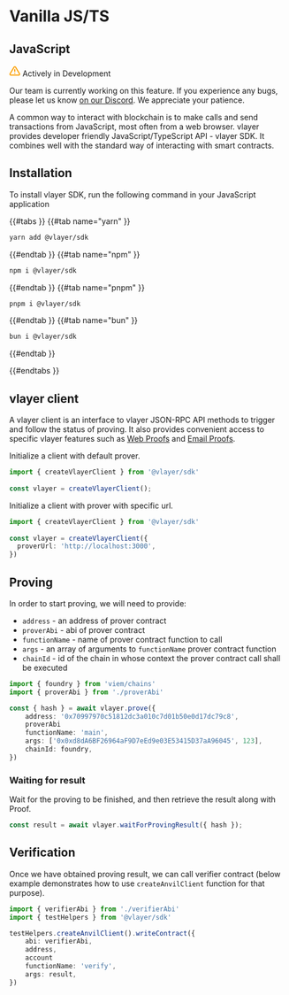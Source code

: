 # Vanilla JS/TS
## JavaScript
<div class="feature-card feature-in-dev">
  <div class="title">
    <svg width="20" height="20" viewBox="0 0 20 20" fill="none" xmlns="http://www.w3.org/2000/svg">
    <path d="M8.57499 3.21665L1.51665 15C1.37113 15.252 1.29413 15.5377 1.29331 15.8288C1.2925 16.1198 1.3679 16.4059 1.51201 16.6588C1.65612 16.9116 1.86392 17.1223 2.11474 17.2699C2.36556 17.4174 2.65065 17.4968 2.94165 17.5H17.0583C17.3493 17.4968 17.6344 17.4174 17.8852 17.2699C18.136 17.1223 18.3439 16.9116 18.488 16.6588C18.6321 16.4059 18.7075 16.1198 18.7067 15.8288C18.7058 15.5377 18.6288 15.252 18.4833 15L11.425 3.21665C11.2764 2.97174 11.0673 2.76925 10.8176 2.62872C10.568 2.48819 10.2864 2.41437 9.99999 2.41437C9.71354 2.41437 9.43193 2.48819 9.18232 2.62872C8.93272 2.76925 8.72355 2.97174 8.57499 3.21665V3.21665Z" stroke="#FCA004" stroke-width="2" stroke-linecap="round" stroke-linejoin="round"/>
    <path d="M10 7.5V10.8333" stroke="#FCA004" stroke-width="2" stroke-linecap="round" stroke-linejoin="round"/>
    <path d="M10 14.1667H10.0083" stroke="#FCA004" stroke-width="2" stroke-linecap="round" stroke-linejoin="round"/>
    </svg>
    Actively in Development
  </div>
  <p>Our team is currently working on this feature. If you experience any bugs, please let us know <a href="https://discord.gg/JS6whdessP" target="_blank">on our Discord</a>. We appreciate your patience. </p>
</div>

A common way to interact with blockchain is to make calls and send transactions from JavaScript, most often from a web browser. vlayer provides developer friendly JavaScript/TypeScript API - vlayer SDK. It combines well with the standard way of interacting with smart contracts. 

## Installation
To install vlayer SDK, run the following command in your JavaScript application

{{#tabs }}
{{#tab name="yarn" }}
```sh
yarn add @vlayer/sdk
```
{{#endtab }}
{{#tab name="npm" }}
```sh
npm i @vlayer/sdk
```
{{#endtab }}
{{#tab name="pnpm" }}
```sh
pnpm i @vlayer/sdk
```
{{#endtab }}
{{#tab name="bun" }}
```sh
bun i @vlayer/sdk
```
{{#endtab }}

{{#endtabs }}


## vlayer client

A vlayer client is an interface to vlayer JSON-RPC API methods to trigger and follow the status of proving. It also provides convenient access to specific vlayer features such as [Web Proofs](./web-proofs.md) and [Email Proofs](./email-proofs.md).

Initialize a client with default prover.

```ts
import { createVlayerClient } from '@vlayer/sdk'
 
const vlayer = createVlayerClient();
```

Initialize a client with prover with specific url.

```ts
import { createVlayerClient } from '@vlayer/sdk'
 
const vlayer = createVlayerClient({
  proverUrl: 'http://localhost:3000',
})
```

## Proving

In order to start proving, we will need to provide:
- `address` - an address of prover contract
- `proverAbi` - abi of prover contract
- `functionName` - name of prover contract function to call
- `args` - an array of arguments to `functionName` prover contract function 
- `chainId` - id of the chain in whose context the prover contract call shall be executed

```ts
import { foundry } from 'viem/chains'
import { proverAbi } from './proverAbi'

const { hash } = await vlayer.prove({
    address: '0x70997970c51812dc3a010c7d01b50e0d17dc79c8',
    proverAbi
    functionName: 'main', 
    args: ['0x0xd8dA6BF26964aF9D7eEd9e03E53415D37aA96045', 123],
    chainId: foundry,
})
```

### Waiting for result

Wait for the proving to be finished, and then retrieve the result along with Proof.

```ts
const result = await vlayer.waitForProvingResult({ hash });
```

## Verification

Once we have obtained proving result, we can call verifier contract (below example demonstrates how to use `createAnvilClient` function  for that purpose).

```ts
import { verifierAbi } from './verifierAbi'
import { testHelpers } from '@vlayer/sdk'

testHelpers.createAnvilClient().writeContract({
    abi: verifierAbi,
    address,
    account
    functionName: 'verify',
    args: result,
})
```
